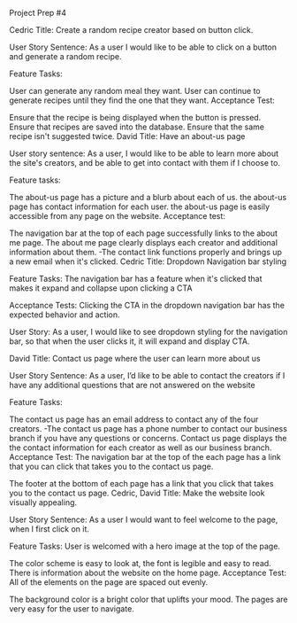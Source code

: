 Project Prep #4

Cedric
Title: Create a random recipe creator based on button click.

User Story Sentence: As a user I would like to be able to click on a button and generate a random recipe.

Feature Tasks:

User can generate any random meal they want.
User can continue to generate recipes until they find the one that they want.
Acceptance Test:

Ensure that the recipe is being displayed when the button is pressed.
Ensure that recipes are saved into the database.
Ensure that the same recipe isn't suggested twice.
David
Title: Have an about-us page

User story sentence: As a user, I would like to be able to learn more about the site's creators, and be able to get into contact with them if I choose to.

Feature tasks:

The about-us page has a picture and a blurb about each of us.
the about-us page has contact information for each user.
the about-us page is easily accessible from any page on the website.
Acceptance test:

The navigation bar at the top of each page successfully links to the about me page.
The about me page clearly displays each creator and additional information about them. -The contact link functions properly and brings up a new email when it's clicked.
Cedric
Title: Dropdown Navigation bar styling

Feature Tasks: The navigation bar has a feature when it's clicked that makes it expand and collapse upon clicking a CTA

Acceptance Tests: Clicking the CTA in the dropdown navigation bar has the expected behavior and action.

User Story: As a user, I would like to see dropdown styling for the navigation bar, so that when the user clicks it, it will expand and display CTA.

David
Title: Contact us page where the user can learn more about us

User Story Sentence: As a user, I’d like to be able to contact the creators if I have any additional questions that are not answered on the website

Feature Tasks:

The contact us page has an email address to contact any of the four creators. -The contact us page has a phone number to contact our business branch if you have any questions or concerns.
Contact us page displays the the contact information for each creator as well as our business branch.
Acceptance Test: The navigation bar at the top of the each page has a link that you can click that takes you to the contact us page.

The footer at the bottom of each page has a link that you click that takes you to the contact us page.
Cedric, David
Title: Make the website look visually appealing.

User Story Sentence: As a user I would want to feel welcome to the page, when I first click on it.

Feature Tasks: User is welcomed with a hero image at the top of the page.

The color scheme is easy to look at, the font is legible and easy to read.
There is information about the website on the home page.
Acceptance Test: All of the elements on the page are spaced out evenly.

The background color is a bright color that uplifts your mood.
The pages are very easy for the user to navigate.
